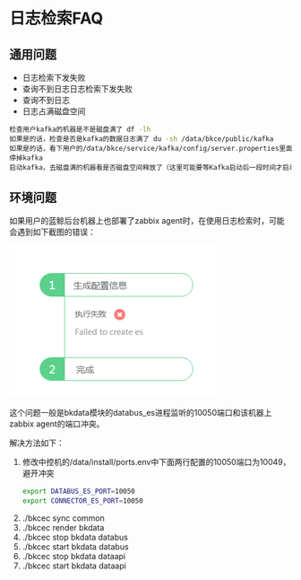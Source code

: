 # 日志检索FAQ

## 通用问题

- 日志检索下发失败
- 查询不到日志日志检索下发失败
- 查询不到日志
- 日志占满磁盘空间

```bash
检查用户kafka的机器是不是磁盘满了 df -lh
如果是的话，检查是否是kafka的数据日志满了 du -sh /data/bkce/public/kafka
如果是的话，看下用户的/data/bkce/service/kafka/config/server.properties里面是否有log.retention.bytes配置，如果没有的话加上log.retention.bytes=21474836480
停掉kafka
启动kafka，去磁盘满的机器看是否磁盘空间释放了（这里可能要等Kafka启动后一段时间才启动，刚才操作大约10分钟）
```

## 环境问题

如果用户的蓝鲸后台机器上也部署了zabbix agent时，在使用日志检索时，可能会遇到如下截图的错误：

![failed create es](../assets/bk_log_search_failed_create_es.png)

这个问题一般是bkdata模块的databus_es进程监听的10050端口和该机器上zabbix agent的端口冲突。

解决方法如下：

1. 修改中控机的/data/install/ports.env中下面两行配置的10050端口为10049，避开冲突
    ```bash
    export DATABUS_ES_PORT=10050
    export CONNECTOR_ES_PORT=10050
    ```
2. ./bkcec sync common
3. ./bkcec render bkdata
4. ./bkcec stop bkdata databus
5. ./bkcec start bkdata databus
6. ./bkcec stop bkdata dataapi
7. ./bkcec start bkdata dataapi
